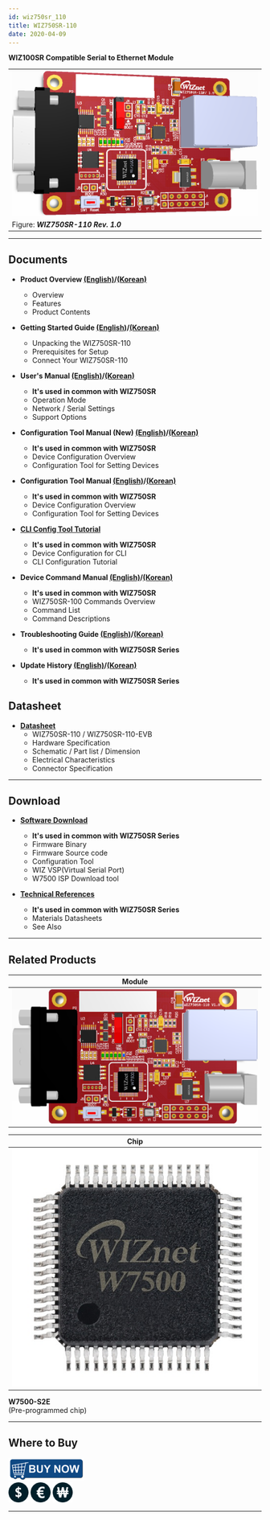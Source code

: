 ```yaml
---
id: wiz750sr_110
title: WIZ750SR-110
date: 2020-04-09
---
```


**WIZ100SR Compatible Serial to Ethernet Module**

|                                                   |
| ------------------------------------------------- |
| ![](/img/products/wiz750sr-110/wiz750sr-110_main.png) |
| Figure: ***WIZ750SR-110 Rev. 1.0***               |

-----

## Documents

 - **Product Overview [(English)](overview-[EN])/[(Korean)](Overview-[KO])**
      - Overview
      - Features
      - Product Contents

  - **Getting Started Guide [(English)](Getting_Started-[EN])/[(Korean)](Getting_Started-[KO])**
      - Unpacking the WIZ750SR-110
      - Prerequisites for Setup
      - Connect Your WIZ750SR-110

  - **User's Manual [(English)](/docs/Product/S2E-Module/WIZ750SR/users_manual-[EN])/[(Korean)](/docs/Product/S2E-Module/WIZ750SR/users_manual-[KO])** 
      - **It's used in common with WIZ750SR**
      - Operation Mode
      - Network / Serial Settings
      - Support Options

  - **Configuration Tool Manual (New) [(English)](../../WIZ750SR/configuration_tool_manual_new-[EN])/[(Korean)](../../WIZ750SR/configuration_tool_manual_new-[KO])**
      - **It's used in common with WIZ750SR**
      - Device Configuration Overview
      - Configuration Tool for Setting Devices

  - **Configuration Tool Manual [(English)](../../WIZ750SR/configuration_tool_manual-[EN])/[(Korean)](../../WIZ750SR/configuration_tool_manual-[KO])**
      - **It's used in common with WIZ750SR**
      - Device Configuration Overview
      - Configuration Tool for Setting Devices

  - **[CLI Config Tool Tutorial](../../WIZ750SR/CLI_Config_Tool_Tutorial/CLI_Config_Tool_Tutorial)**
      - **It's used in common with WIZ750SR**
      - Device Configuration for CLI
      - CLI Configuration Tutorial

  - **Device Command Manual [(English)](../../WIZ750SR/command_manual-[EN])/[(Korean)](../../WIZ750SR/command_manual-[KO])**
      - **It's used in common with WIZ750SR**
      - WIZ750SR-100 Commands Overview
      - Command List
      - Command Descriptions

  - **Troubleshooting Guide [(English)](../../WIZ750SR/trouble_shooting-[EN])/[(Korean)](../../WIZ750SR/trouble_shooting-[KO])**
      - **It's used in common with WIZ750SR Series**

  - **Update History [(English)](../../WIZ750SR/series_update_history-[EN])/[(Korean)](../../WIZ750SR/series_update_history-[KO])**
      - **It's used in common with WIZ750SR Series**

## Datasheet

  - **[Datasheet](Datasheet)**
      - WIZ750SR-110 / WIZ750SR-110-EVB
      - Hardware Specification
      - Schematic / Part list / Dimension
      - Electrical Characteristics
      - Connector Specification

-----

## Download

  - **[Software Download](../../WIZ750SR/download)**
      - **It's used in common with WIZ750SR Series**
      - Firmware Binary
      - Firmware Source code 
      - Configuration Tool
      - WIZ VSP(Virtual Serial Port)
      - W7500 ISP Download tool

  - **[Technical References](../../WIZ750SR/technical_references)**
      - **It's used in common with WIZ750SR Series**
      - Materials Datasheets
      - See Also

-----

## Related Products

| **Module**                                       |
| ------------------------------------------------ |
| ![](/img/products/wiz750sr-110/wiz750sr-110_top.png) |


| **Chip**                            |
| ----------------------------------- |
| ![](/img/products/wiz750jr/w7500_1.jpg) |

**W7500-S2E**  
(Pre-programmed chip) 

-----

## Where to Buy

![WIZnet Online Shop](/img/products/w5500/buynow.png)  
[![WIZnetUS Online Shop, USA](/img/products/w5500/w5500_evb/icons/dollar.png)](http://www.shopwiznet.com/)
[![WIZnetEU Online Shop, Germany](/img/products/w5500/w5500_evb/icons/european-euro.png)](http://shop.wiznet.eu/)
[![WIZnetKorea Online Shop, Korea](/img/products/w5500/w5500_evb/icons/won.png)](http://shop.wiznet.co.kr/)

-----
